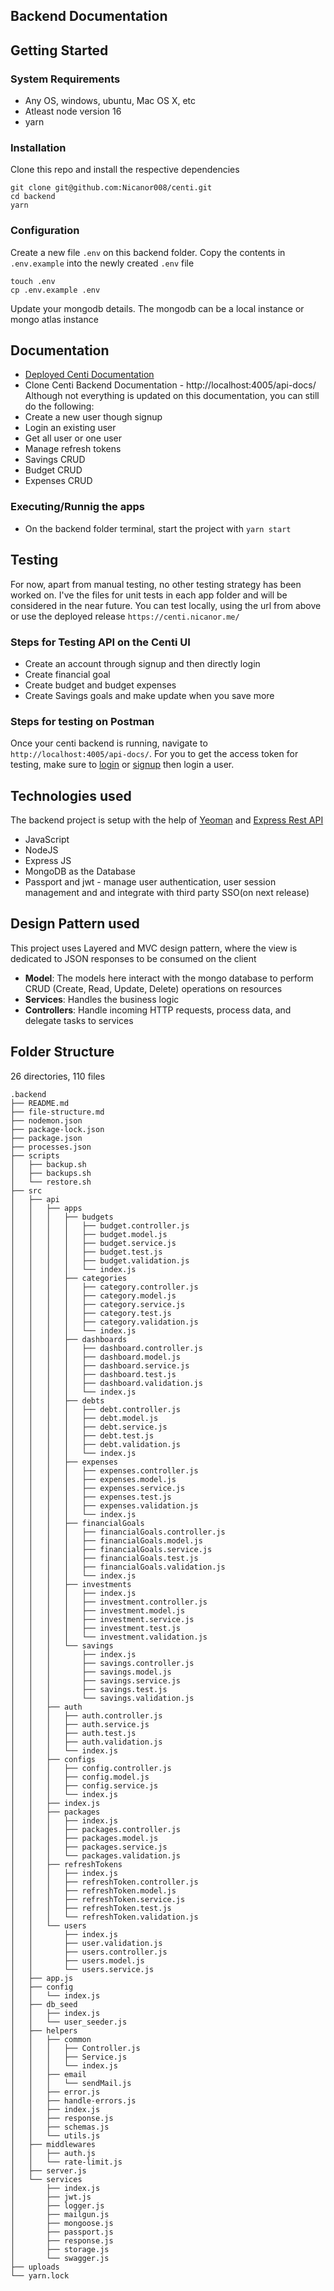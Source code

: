 ## Backend Documentation

## Getting Started
### System Requirements

- Any OS, windows, ubuntu, Mac OS X, etc
- Atleast node version 16
- yarn

### Installation

Clone this repo and install the respective dependencies

```
git clone git@github.com:Nicanor008/centi.git
cd backend
yarn
```

### Configuration
Create a new file `.env` on this backend folder. Copy the contents in `.env.example` into the newly created `.env` file

```
touch .env
cp .env.example .env
```

Update your mongodb details. The mongodb can be a local instance or mongo atlas instance

## Documentation
- [Deployed Centi Documentation](https://centi-6k7v.onrender.com/api-docs/#)
- Clone Centi Backend Documentation - http://localhost:4005/api-docs/
Although not everything is updated on this documentation, you can still do the following:
- Create a new user though signup
- Login an existing user
- Get all user or one user
- Manage refresh tokens
- Savings CRUD
- Budget CRUD
- Expenses CRUD

### Executing/Runnig the apps
- On the backend folder terminal, start the project with `yarn start`

## Testing
For now, apart from manual testing, no other testing strategy has been worked on. I've the files for unit tests in each app folder and will be considered in the near future. You can test locally, using the url from above or use the deployed release `https://centi.nicanor.me/`

### Steps for Testing API on the Centi UI
- Create an account through signup and then directly login
- Create financial goal
- Create budget and budget expenses
- Create Savings goals and make update when you save more

### Steps for testing on Postman 
Once your centi backend is running, navigate to `http://localhost:4005/api-docs/`. For you to get the access token for testing, make sure to [login](http://localhost:4005/api-docs/#/auth/post_auth_login) or [signup](http://localhost:4005/api-docs/#/auth/post_auth_signup) then login a user.

## Technologies used
The backend project is setup with the help of [Yeoman](https://yeoman.io/) and [Express Rest API](https://express-rest-api-generato.readthedocs.io/en/latest/)

- JavaScript
- NodeJS
- Express JS
- MongoDB as the Database
- Passport and jwt - manage user authentication, user session management and and integrate with third party SSO(on next release)

## Design Pattern used
This project uses Layered and MVC design pattern, where the view is dedicated to JSON responses to be consumed on the client

- **Model**: The models here interact with the mongo database to perform CRUD (Create, Read, Update, Delete) operations on resources
- **Services**: Handles the business logic
- **Controllers**: Handle incoming HTTP requests, process data, and delegate tasks to services

## Folder Structure
26 directories, 110 files

```
.backend
├── README.md
├── file-structure.md
├── nodemon.json
├── package-lock.json
├── package.json
├── processes.json
├── scripts
│   ├── backup.sh
│   ├── backups.sh
│   └── restore.sh
├── src
│   ├── api
│   │   ├── apps
│   │   │   ├── budgets
│   │   │   │   ├── budget.controller.js
│   │   │   │   ├── budget.model.js
│   │   │   │   ├── budget.service.js
│   │   │   │   ├── budget.test.js
│   │   │   │   ├── budget.validation.js
│   │   │   │   └── index.js
│   │   │   ├── categories
│   │   │   │   ├── category.controller.js
│   │   │   │   ├── category.model.js
│   │   │   │   ├── category.service.js
│   │   │   │   ├── category.test.js
│   │   │   │   ├── category.validation.js
│   │   │   │   └── index.js
│   │   │   ├── dashboards
│   │   │   │   ├── dashboard.controller.js
│   │   │   │   ├── dashboard.model.js
│   │   │   │   ├── dashboard.service.js
│   │   │   │   ├── dashboard.test.js
│   │   │   │   ├── dashboard.validation.js
│   │   │   │   └── index.js
│   │   │   ├── debts
│   │   │   │   ├── debt.controller.js
│   │   │   │   ├── debt.model.js
│   │   │   │   ├── debt.service.js
│   │   │   │   ├── debt.test.js
│   │   │   │   ├── debt.validation.js
│   │   │   │   └── index.js
│   │   │   ├── expenses
│   │   │   │   ├── expenses.controller.js
│   │   │   │   ├── expenses.model.js
│   │   │   │   ├── expenses.service.js
│   │   │   │   ├── expenses.test.js
│   │   │   │   ├── expenses.validation.js
│   │   │   │   └── index.js
│   │   │   ├── financialGoals
│   │   │   │   ├── financialGoals.controller.js
│   │   │   │   ├── financialGoals.model.js
│   │   │   │   ├── financialGoals.service.js
│   │   │   │   ├── financialGoals.test.js
│   │   │   │   ├── financialGoals.validation.js
│   │   │   │   └── index.js
│   │   │   ├── investments
│   │   │   │   ├── index.js
│   │   │   │   ├── investment.controller.js
│   │   │   │   ├── investment.model.js
│   │   │   │   ├── investment.service.js
│   │   │   │   ├── investment.test.js
│   │   │   │   └── investment.validation.js
│   │   │   └── savings
│   │   │       ├── index.js
│   │   │       ├── savings.controller.js
│   │   │       ├── savings.model.js
│   │   │       ├── savings.service.js
│   │   │       ├── savings.test.js
│   │   │       └── savings.validation.js
│   │   ├── auth
│   │   │   ├── auth.controller.js
│   │   │   ├── auth.service.js
│   │   │   ├── auth.test.js
│   │   │   ├── auth.validation.js
│   │   │   └── index.js
│   │   ├── configs
│   │   │   ├── config.controller.js
│   │   │   ├── config.model.js
│   │   │   ├── config.service.js
│   │   │   └── index.js
│   │   ├── index.js
│   │   ├── packages
│   │   │   ├── index.js
│   │   │   ├── packages.controller.js
│   │   │   ├── packages.model.js
│   │   │   ├── packages.service.js
│   │   │   └── packages.validation.js
│   │   ├── refreshTokens
│   │   │   ├── index.js
│   │   │   ├── refreshToken.controller.js
│   │   │   ├── refreshToken.model.js
│   │   │   ├── refreshToken.service.js
│   │   │   ├── refreshToken.test.js
│   │   │   └── refreshToken.validation.js
│   │   └── users
│   │       ├── index.js
│   │       ├── user.validation.js
│   │       ├── users.controller.js
│   │       ├── users.model.js
│   │       └── users.service.js
│   ├── app.js
│   ├── config
│   │   └── index.js
│   ├── db_seed
│   │   ├── index.js
│   │   └── user_seeder.js
│   ├── helpers
│   │   ├── common
│   │   │   ├── Controller.js
│   │   │   ├── Service.js
│   │   │   └── index.js
│   │   ├── email
│   │   │   └── sendMail.js
│   │   ├── error.js
│   │   ├── handle-errors.js
│   │   ├── index.js
│   │   ├── response.js
│   │   ├── schemas.js
│   │   └── utils.js
│   ├── middlewares
│   │   ├── auth.js
│   │   └── rate-limit.js
│   ├── server.js
│   └── services
│       ├── index.js
│       ├── jwt.js
│       ├── logger.js
│       ├── mailgun.js
│       ├── mongoose.js
│       ├── passport.js
│       ├── response.js
│       ├── storage.js
│       └── swagger.js
├── uploads
└── yarn.lock
```